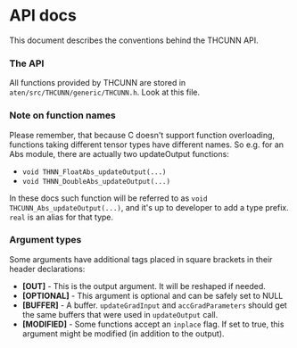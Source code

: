 # API docs

This document describes the conventions behind the THCUNN API.

### The API

All functions provided by THCUNN are stored in
`aten/src/THCUNN/generic/THCUNN.h`. Look at this file.

### Note on function names

Please remember, that because C doesn't support function overloading, functions
taking different tensor types have different names. So e.g. for an Abs module,
there are actually two updateOutput functions:

- `void THNN_FloatAbs_updateOutput(...)`
- `void THNN_DoubleAbs_updateOutput(...)`

In these docs such function will be referred to as
`void THCUNN_Abs_updateOutput(...)`, and it's up to developer to add a type
prefix. `real` is an alias for that type.

### Argument types

Some arguments have additional tags placed in square brackets in their header
declarations:

- **[OUT]** - This is the output argument. It will be reshaped if needed.
- **[OPTIONAL]** - This argument is optional and can be safely set to NULL
- **[BUFFER]** - A buffer. `updateGradInput` and `accGradParameters` should get
  the same buffers that were used in `updateOutput` call.
- **[MODIFIED]** - Some functions accept an `inplace` flag. If set to true, this
  argument might be modified (in addition to the output).
